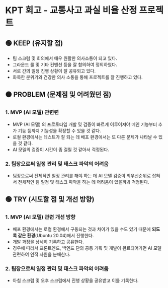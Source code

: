 # KPT 회고 - 교통사고 과실 비율 산정 프로젝트

## 🟢 KEEP (유지할 점)

-   팀 스크럼 및 회의에서 매우 원활한 의사소통이 되고 있다.
-   그라운드 룰 및 기타 컨벤션 등을 잘 합의하여 정의하였다.
-   서로 간의 일정 진행 상황이 잘 공유되고 있다.
-   화목한 분위기와 건강한 의사 소통을 통해 프로젝트를 잘 진행하고 있다.

## 🟠 PROBLEM (문제점 및 어려웠던 점)

### 1. MVP (AI 모델) 관련련

-   MVP (AI 모델) 의 프로토타입 개발 및 검증이 빠르게 이루어져야 메인 기능부터 추가 기능 등까지 기능성을 확장할 수 있을 것 같다.
-   로컬 환경에서는 테스트가 잘 되는 데 배포 환경에서는 또 다른 문제가 나타날 수 있을 것 같다.
-   AI 모델의 검증이 시간이 좀 걸릴 것 같아서 걱정된다.

### 2. 팀장으로써 일정 관리 및 태스크 파악의 어려움

-   팀장으로써 전체적인 일정 관리를 해야 하는 데 AI 모델 검증이 최우선순위로 잡혀서 전체적인 팀 일정 및 태스크 파악을 하는 데 어려움이 있을까봐 걱정된다.

## 🟢 TRY (시도할 점 및 개선 방향)

### 1. MVP (AI 모델) 관련 개선 방향

-   배포 환경에서는 로컬 환경에서 구동되는 것과 차이가 있을 수도 있기 때문에 **되도록 같은 환경**(Ubuntu 20.04)에서 진행한다.
-   개발 과정을 상세히 기록하고 공유한다.
-   경우에 따라서 프론트엔드, 백엔드 단의 공통 기획 및 개발이 완료되어가면 AI 모델 관련하여 인적 자원을 분배한다.

### 2. 팀장으로써 일정 관리 및 태스크 파악의 어려움

-   아침 스크럼 및 오후 스크럼에서 진행 상황을 공유받고 이를 기록한다.
